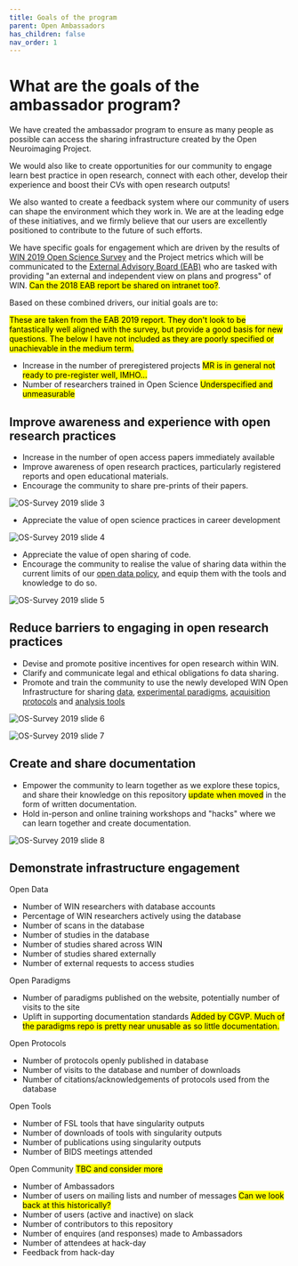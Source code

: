 ```yaml
---
title: Goals of the program
parent: Open Ambassadors
has_children: false
nav_order: 1
---
```


# What are the goals of the ambassador program?
We have created the ambassador program to ensure as many people as possible can access the sharing infrastructure created by the Open Neuroimaging Project.

We would also like to create opportunities for our community to engage learn best practice in open research, connect with each other, develop their experience and boost their CVs with open research outputs!

We also wanted to create a feedback system where our community of users can shape the environment which they work in. We are at the leading edge of these initiatives, and we firmly believe that our users are excellently positioned to contribute to the future of such efforts.

We have specific goals for engagement which are driven by the results of [WIN 2019 Open Science Survey](https://sharepoint.nexus.ox.ac.uk/sites/NDCN/FMRIB/SitePages/WIN%20Survey%20Results%202019.aspx) and the Project metrics which will be communicated to the [External Advisory Board (EAB)](https://sharepoint.nexus.ox.ac.uk/sites/NDCN/FMRIB/Shared%20Documents/EAB_TOR.pdf#search=external%20review%20board) who are tasked with providing "an external and independent view on plans and progress" of WIN. <mark> Can the 2018 EAB report be shared on intranet too?</mark>.

Based on these combined drivers, our initial goals are to:

<mark>These are taken from the EAB 2019 report. They don't look to be fantastically well aligned with the survey, but provide a good basis for new questions. The below I have not included as they are poorly specified or unachievable in the medium term. </mark>

- Increase in the number of preregistered projects <mark>MR is in general not ready to pre-register well, IMHO...</mark>
- Number of researchers trained in Open Science <mark> Underspecified and unmeasurable</mark>


## Improve awareness and experience with open research practices
- Increase in the number of open access papers immediately available
- Improve awareness of open research practices, particularly registered reports and open educational materials.
- Encourage the community to share pre-prints of their papers.


![OS-Survey 2019 slide 3](../img/open-science-survey-results/Slide3.png)

- Appreciate the value of open science practices in career development

![OS-Survey 2019 slide 4](../img/open-science-survey-results/Slide4.png)

- Appreciate the value of open sharing of code.
- Encourage the community to realise the value of sharing data within the current limits of our [open data policy](OpenData.md), and equip them with the tools and knowledge to do so.

![OS-Survey 2019 slide 5](../img/open-science-survey-results/Slide5.png)

## Reduce barriers to engaging in open research practices

- Devise and promote positive incentives for open research within WIN.
- Clarify and communicate legal and ethical obligations fo data sharing.
- Promote and train the community to use the newly developed WIN Open Infrastructure for sharing [data](OpenData.md), [experimental paradigms](OpenParadigms.md), [acquisition protocols](OpenProtocols.md) and [analysis tools](OpenTools.md)

![OS-Survey 2019 slide 6](../img/open-science-survey-results/Slide6.png)

![OS-Survey 2019 slide 7](../img/open-science-survey-results/Slide7.png)

## Create and share documentation
- Empower the community to learn together as we explore these topics, and share their knowledge on this repository <mark>update when moved</mark> in the form of written documentation.
- Hold in-person and online training workshops and "hacks" where we can learn together and create documentation.

![OS-Survey 2019 slide 8](../img/open-science-survey-results/Slide8.png)

## Demonstrate infrastructure engagement

Open Data
- Number of WIN researchers with database accounts
- Percentage of WIN researchers actively using the database
- Number of scans in the database
- Number of studies in the database
- Number of studies shared across WIN
- Number of studies shared externally
- Number of external requests to access studies


Open Paradigms
- Number of paradigms published on the website, potentially number of visits to the site
- Uplift in supporting documentation standards <mark>Added by CGVP. Much of the paradigms repo is pretty near unusable as so little documentation.</mark>

Open Protocols
- Number of protocols openly published in database
- Number of visits to the database and number of downloads
- Number of citations/acknowledgements of protocols used from the database

Open Tools
- Number of FSL tools that have singularity outputs
- Number of downloads of tools with singularity outputs
- Number of publications using singularity outputs
- Number of BIDS meetings attended

Open Community
<mark>TBC and consider more</mark>
- Number of Ambassadors
- Number of users on mailing lists and number of messages <mark>Can we look back at this historically?</mark>
- Number of users (active and inactive) on slack
- Number of contributors to this repository
- Number of enquires (and responses) made to Ambassadors
- Number of attendees at hack-day
- Feedback from hack-day
